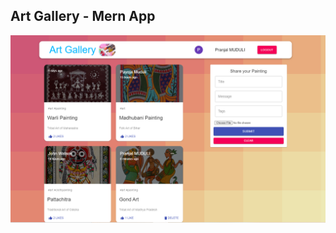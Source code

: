 ## Art Gallery - Mern App

![image](https://github.com/menakinako/Art-Gallery/blob/main/Screenshot%20(879).png)

